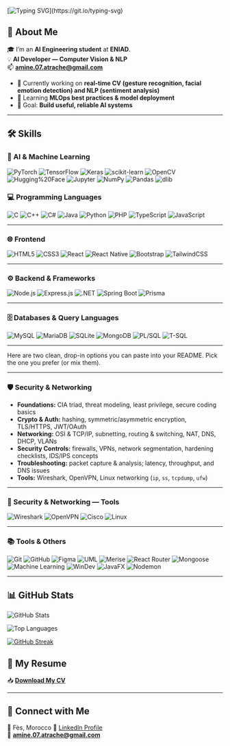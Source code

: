[![Typing SVG](https://readme-typing-svg.demolab.com?font=Fira+Code&size=28&pause=1000&color=F79D9D&width=600&lines=Mohammed+Amine+El+Atrach;Welcome+to+my+GitHub+Profile!)](https://git.io/typing-svg)


## 🚀 About Me

🎓 I’m an **AI Engineering student** at **ENIAD**.  
💡 **AI Developer — Computer Vision & NLP**  
📫 **amine.07.atrache@gmail.com**

- 🔭 Currently working on **real‑time CV (gesture recognition, facial emotion detection) and NLP (sentiment analysis)**  
- 🌱 Learning **MLOps best practices & model deployment**  
- 🎯 Goal: **Build useful, reliable AI systems**


---

## 🛠️ Skills

### 🤖 AI & Machine Learning

![PyTorch](https://img.shields.io/badge/PyTorch-EE4C2C?style=for-the-badge\&logo=pytorch\&logoColor=white)
![TensorFlow](https://img.shields.io/badge/TensorFlow-FF6F00?style=for-the-badge\&logo=tensorflow\&logoColor=white)
![Keras](https://img.shields.io/badge/Keras-D00000?style=for-the-badge\&logo=keras\&logoColor=white)
![scikit-learn](https://img.shields.io/badge/scikit--learn-F7931E?style=for-the-badge\&logo=scikitlearn\&logoColor=white)
![OpenCV](https://img.shields.io/badge/OpenCV-5C3EE8?style=for-the-badge\&logo=opencv\&logoColor=white)
![Hugging%20Face](https://img.shields.io/badge/Hugging%20Face-FFD21E?style=for-the-badge\&logo=huggingface\&logoColor=black)
![Jupyter](https://img.shields.io/badge/Jupyter-F37626?style=for-the-badge\&logo=jupyter\&logoColor=white)
![NumPy](https://img.shields.io/badge/NumPy-013243?style=for-the-badge\&logo=numpy\&logoColor=white)
![Pandas](https://img.shields.io/badge/Pandas-150458?style=for-the-badge\&logo=pandas\&logoColor=white)
![dlib](https://img.shields.io/badge/dlib-0A0A0A?style=for-the-badge\&logoColor=white)

### 💻 Programming Languages
![C](https://img.shields.io/badge/C-00599C?style=for-the-badge&logo=c&logoColor=white)
![C++](https://img.shields.io/badge/C++-00599C?style=for-the-badge&logo=c%2B%2B&logoColor=white)
![C#](https://img.shields.io/badge/C%23-239120?style=for-the-badge&logo=c-sharp&logoColor=white)
![Java](https://img.shields.io/badge/Java-ED8B00?style=for-the-badge&logo=openjdk&logoColor=white)
![Python](https://img.shields.io/badge/Python-3776AB?style=for-the-badge&logo=python&logoColor=white)
![PHP](https://img.shields.io/badge/PHP-777BB4?style=for-the-badge&logo=php&logoColor=white)
![TypeScript](https://img.shields.io/badge/TypeScript-3178C6?style=for-the-badge&logo=typescript&logoColor=white)
![JavaScript](https://img.shields.io/badge/JavaScript-F7DF1E?style=for-the-badge&logo=javascript&logoColor=black)

---

### 🌐 Frontend
![HTML5](https://img.shields.io/badge/HTML5-E34F26?style=for-the-badge&logo=html5&logoColor=white)
![CSS3](https://img.shields.io/badge/CSS3-1572B6?style=for-the-badge&logo=css3&logoColor=white)
![React](https://img.shields.io/badge/React-20232A?style=for-the-badge&logo=react&logoColor=61DAFB)
![React Native](https://img.shields.io/badge/React_Native-61DAFB?style=for-the-badge&logo=react&logoColor=black)
![Bootstrap](https://img.shields.io/badge/Bootstrap-7952B3?style=for-the-badge&logo=bootstrap&logoColor=white)
![TailwindCSS](https://img.shields.io/badge/Tailwind_CSS-06B6D4?style=for-the-badge&logo=tailwind-css&logoColor=white)

---

### ⚙️ Backend & Frameworks
![Node.js](https://img.shields.io/badge/Node.js-339933?style=for-the-badge&logo=node.js&logoColor=white)
![Express.js](https://img.shields.io/badge/Express.js-000000?style=for-the-badge&logo=express&logoColor=white)
![.NET](https://img.shields.io/badge/.NET-512BD4?style=for-the-badge&logo=dotnet&logoColor=white)
![Spring Boot](https://img.shields.io/badge/Spring_Boot-6DB33F?style=for-the-badge&logo=springboot&logoColor=white)
![Prisma](https://img.shields.io/badge/Prisma-2D3748?style=for-the-badge&logo=prisma&logoColor=white)

---

### 🗄️ Databases & Query Languages
![MySQL](https://img.shields.io/badge/MySQL-005C84?style=for-the-badge&logo=mysql&logoColor=white)
![MariaDB](https://img.shields.io/badge/MariaDB-003545?style=for-the-badge&logo=mariadb&logoColor=white)
![SQLite](https://img.shields.io/badge/SQLite-003B57?style=for-the-badge&logo=sqlite&logoColor=white)
![MongoDB](https://img.shields.io/badge/MongoDB-4EA94B?style=for-the-badge&logo=mongodb&logoColor=white)
![PL/SQL](https://img.shields.io/badge/PL_SQL-003B57?style=for-the-badge&logo=oracle&logoColor=white)
![T-SQL](https://img.shields.io/badge/T--SQL-CC2927?style=for-the-badge&logo=microsoftsqlserver&logoColor=white)

---

Here are two clean, drop-in options you can paste into your README. Pick the one you prefer (or mix them).

---

### 🛡️ Security & Networking

* **Foundations:** CIA triad, threat modeling, least privilege, secure coding basics
* **Crypto & Auth:** hashing, symmetric/asymmetric encryption, TLS/HTTPS, JWT/OAuth
* **Networking:** OSI & TCP/IP, subnetting, routing & switching, NAT, DNS, DHCP, VLANs
* **Security Controls:** firewalls, VPNs, network segmentation, hardening checklists, IDS/IPS concepts
* **Troubleshooting:** packet capture & analysis; latency, throughput, and DNS issues
* **Tools:** Wireshark, OpenVPN, Linux networking (`ip`, `ss`, `tcpdump`, `ufw`)

---

### 🔐 Security & Networking — Tools

![Wireshark](https://img.shields.io/badge/Wireshark-1679A7?style=for-the-badge\&logo=wireshark\&logoColor=white)
![OpenVPN](https://img.shields.io/badge/OpenVPN-EA7E20?style=for-the-badge\&logo=openvpn\&logoColor=white)
![Cisco](https://img.shields.io/badge/Cisco-1BA0D7?style=for-the-badge\&logo=cisco\&logoColor=white)
![Linux](https://img.shields.io/badge/Linux-FCC624?style=for-the-badge\&logo=linux\&logoColor=black)


---

### 📚 Tools & Others
![Git](https://img.shields.io/badge/Git-F05032?style=for-the-badge&logo=git&logoColor=white)
![GitHub](https://img.shields.io/badge/GitHub-181717?style=for-the-badge&logo=github&logoColor=white)
![Figma](https://img.shields.io/badge/Figma-F24E1E?style=for-the-badge&logo=figma&logoColor=white)
![UML](https://img.shields.io/badge/UML-5B4FDF?style=for-the-badge&logoColor=white)
![Merise](https://img.shields.io/badge/Merise-00A6D6?style=for-the-badge&logoColor=white)
![React Router](https://img.shields.io/badge/React_Router-CA4245?style=for-the-badge&logo=reactrouter&logoColor=white)
![Mongoose](https://img.shields.io/badge/Mongoose-880000?style=for-the-badge&logo=mongoose&logoColor=white)
![Machine Learning](https://img.shields.io/badge/Machine_Learning-102230?style=for-the-badge&logo=tensorflow&logoColor=orange)
![WinDev](https://img.shields.io/badge/WinDev-005C8A?style=for-the-badge&logoColor=white)
![JavaFX](https://img.shields.io/badge/JavaFX-007396?style=for-the-badge&logoColor=white)
![Nodemon](https://img.shields.io/badge/Nodemon-76D04B?style=for-the-badge&logo=nodemon&logoColor=white)

---

## 📊 GitHub Stats
![GitHub Stats](https://github-readme-stats.vercel.app/api?username=AmineElAtrache&show_icons=true&theme=tokyonight)  

![Top Languages](https://github-readme-stats.vercel.app/api/top-langs/?username=AmineElAtrache&layout=compact&theme=tokyonight)  

[![GitHub Streak](https://github-readme-streak-stats.herokuapp.com?user=AmineElAtrache&theme=tokyonight)](https://git.io/streak-stats)



## 📄 My Resume
📥 [**Download My CV**](https://drive.google.com/file/d/1D95T8y5PVojMzoN5YvBuuWYq3SwkdWjc/view?usp=sharing)  

---

## 🔗 Connect with Me
📍 Fès, Morocco
💼 [LinkedIn Profile](https://www.linkedin.com/in/mohammed-amine-el-atrach-2a068027a/)  
📧 **amine.07.atrache@gmail.com**  

